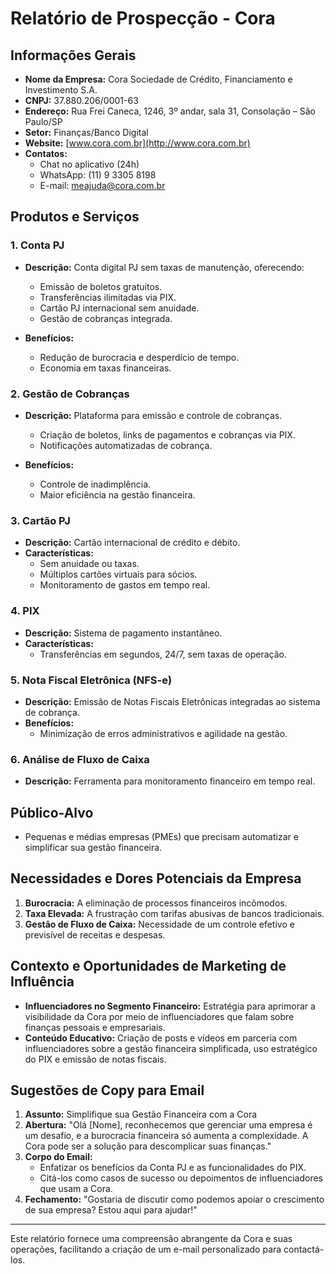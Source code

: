 # Relatório de Prospecção - Cora

## Informações Gerais
- **Nome da Empresa:** Cora Sociedade de Crédito, Financiamento e Investimento S.A.
- **CNPJ:** 37.880.206/0001-63
- **Endereço:** Rua Frei Caneca, 1246, 3º andar, sala 31, Consolação – São Paulo/SP
- **Setor:** Finanças/Banco Digital
- **Website:** [www.cora.com.br](http://www.cora.com.br)
- **Contatos:**
  - Chat no aplicativo (24h)
  - WhatsApp: (11) 9 3305 8198
  - E-mail: meajuda@cora.com.br

## Produtos e Serviços
### 1. Conta PJ
- **Descrição:** Conta digital PJ sem taxas de manutenção, oferecendo:
  - Emissão de boletos gratuitos.
  - Transferências ilimitadas via PIX.
  - Cartão PJ internacional sem anuidade.
  - Gestão de cobranças integrada.

- **Benefícios:**
  - Redução de burocracia e desperdício de tempo.
  - Economia em taxas financeiras.

### 2. Gestão de Cobranças
- **Descrição:** Plataforma para emissão e controle de cobranças.
  - Criação de boletos, links de pagamentos e cobranças via PIX.
  - Notificações automatizadas de cobrança.

- **Benefícios:**
  - Controle de inadimplência.
  - Maior eficiência na gestão financeira.

### 3. Cartão PJ
- **Descrição:** Cartão internacional de crédito e débito.
- **Características:**
  - Sem anuidade ou taxas.
  - Múltiplos cartões virtuais para sócios.
  - Monitoramento de gastos em tempo real.

### 4. PIX
- **Descrição:** Sistema de pagamento instantâneo.
- **Características:** 
  - Transferências em segundos, 24/7, sem taxas de operação.

### 5. Nota Fiscal Eletrônica (NFS-e)
- **Descrição:** Emissão de Notas Fiscais Eletrônicas integradas ao sistema de cobrança.
- **Benefícios:** 
  - Minimização de erros administrativos e agilidade na gestão.

### 6. Análise de Fluxo de Caixa
- **Descrição:** Ferramenta para monitoramento financeiro em tempo real.

## Público-Alvo
- Pequenas e médias empresas (PMEs) que precisam automatizar e simplificar sua gestão financeira.

## Necessidades e Dores Potenciais da Empresa
1. **Burocracia:** A eliminação de processos financeiros incômodos.
2. **Taxa Elevada:** A frustração com tarifas abusivas de bancos tradicionais.
3. **Gestão de Fluxo de Caixa:** Necessidade de um controle efetivo e previsível de receitas e despesas.

## Contexto e Oportunidades de Marketing de Influência
- **Influenciadores no Segmento Financeiro:** Estratégia para aprimorar a visibilidade da Cora por meio de influenciadores que falam sobre finanças pessoais e empresariais.
- **Conteúdo Educativo:** Criação de posts e vídeos em parceria com influenciadores sobre a gestão financeira simplificada, uso estratégico do PIX e emissão de notas fiscais.

## Sugestões de Copy para Email
1. **Assunto:** Simplifique sua Gestão Financeira com a Cora
2. **Abertura:** "Olá [Nome], reconhecemos que gerenciar uma empresa é um desafio, e a burocracia financeira só aumenta a complexidade. A Cora pode ser a solução para descomplicar suas finanças."
3. **Corpo do Email:** 
   - Enfatizar os benefícios da Conta PJ e as funcionalidades do PIX.
   - Citá-los como casos de sucesso ou depoimentos de influenciadores que usam a Cora.
4. **Fechamento:** "Gostaria de discutir como podemos apoiar o crescimento de sua empresa? Estou aqui para ajudar!"

---

Este relatório fornece uma compreensão abrangente da Cora e suas operações, facilitando a criação de um e-mail personalizado para contactá-los.